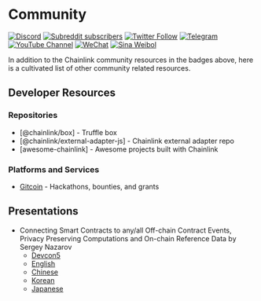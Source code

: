 # Community

[![Discord](https://img.shields.io/discord/592041321326182401?style=flat-square&logo=discord)](https://discordapp.com/invite/aSK4zew)
[![Subreddit subscribers](https://img.shields.io/reddit/subreddit-subscribers/Chainlink?logo=reddit&style=flat-square)](https://www.reddit.com/r/Chainlink/)
[![Twitter Follow](https://img.shields.io/twitter/follow/chainlink?logo=twitter&style=flat-square)](https://twitter.com/chainlink)
[![Telegram](https://img.shields.io/badge/Telegram-Follow-blue?style=flat-square&logo=telegram)](https://t.me/chainlinkofficial)
[![YouTube Channel](https://img.shields.io/badge/YouTube-Subscribe-red?style=flat-square&logo=youtube)](https://www.youtube.com/chainlinkofficial)
[![WeChat](https://img.shields.io/badge/WeChat-Follow-green?style=flat-square&logo=wechat)](https://blog.chain.link/chainlink-chinese-communities/)
[![Sina Weibol](https://img.shields.io/badge/Weibo-Follow-red?style=flat-square&logo=sina-weibo)](https://weibo.com/chainlinkofficial)

In addition to the Chainlink community resources in the badges above, here is a
cultivated list of other community related resources.

## Developer Resources

### Repositories

- [@chainlink/box] - Truffle box
- [@chainlink/external-adapter-js] - Chainlink external adapter repo
- [awesome-chainlink] - Awesome projects built with Chainlink

### Platforms and Services

- [Gitcoin] - Hackathons, bounties, and grants

## Presentations

- Connecting Smart Contracts to any/all Off-chain Contract Events,
  Privacy Preserving Computations and On-chain Reference Data by Sergey Nazarov
  - [Devcon5](https://chain.link/presentations/devcon5.pdf)
  - [English](https://chain.link/presentations/english.pdf)
  - [Chinese](https://chain.link/presentations/chinese.pdf)
  - [Korean](https://chain.link/presentations/korean.pdf)
  - [Japanese](https://chain.link/presentations/japanese.pdf)

[awesome chainlink]: https://github.com/JohannEid/awesome-chainlink
[devvon5]: https://chain.link/presentations/devcon5.pdf
[external-adapter-js]: https://github.com/smartcontractkit/external-adapters-js
[gitcoin]: https://gitcoin.co/
